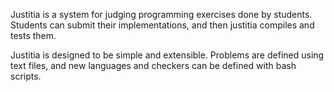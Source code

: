 Justitia is a system for judging programming exercises done by students. Students can submit their implementations, and then justitia compiles and tests them.

Justitia is designed to be simple and extensible. Problems are defined using text files, and new languages and checkers can be defined with bash scripts.